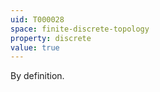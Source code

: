 ```yaml
---
uid: T000028
space: finite-discrete-topology
property: discrete
value: true
---
```

By definition.

